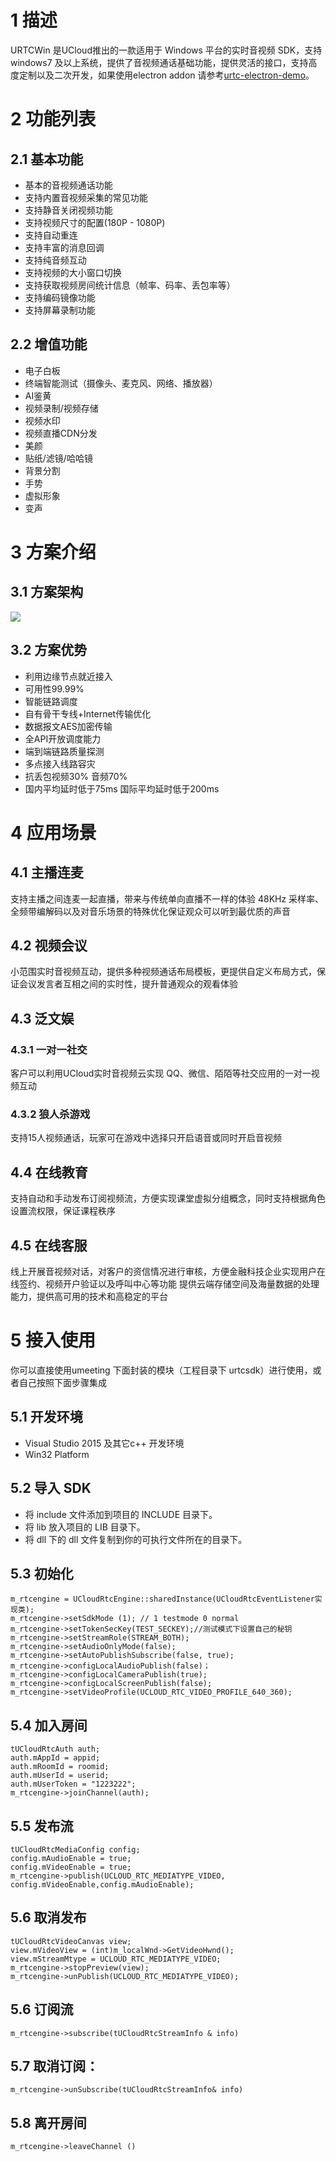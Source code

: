 # 1 描述
URTCWin 是UCloud推出的一款适用于 Windows 平台的实时音视频 SDK，支持windows7 及以上系统，提供了音视频通话基础功能，提供灵活的接口，支持高度定制以及二次开发，如果使用electron addon 请参考[urtc-electron-demo](https://github.com/ucloud/urtc-electron-demo.git)。
# 2 功能列表
## 2.1 基本功能
* 基本的音视频通话功能	
* 支持内置音视频采集的常见功能	
* 支持静音关闭视频功能	
* 支持视频尺寸的配置(180P - 1080P)	
* 支持自动重连	
* 支持丰富的消息回调	
* 支持纯音频互动	
* 支持视频的大小窗口切换	
* 支持获取视频房间统计信息（帧率、码率、丢包率等）	
* 支持编码镜像功能		
* 支持屏幕录制功能	
## 2.2 增值功能
* 电子白板
* 终端智能测试（摄像头、麦克风、网络、播放器）
* AI鉴黄
* 视频录制/视频存储
* 视频水印
* 视频直播CDN分发
* 美颜
* 贴纸/滤镜/哈哈镜
* 背景分割
* 手势
* 虚拟形象
* 变声
# 3 方案介绍
## 3.1 方案架构
![](http://urtcwater.cn-bj.ufileos.com/%E5%9B%BE%E7%89%871.png)
## 3.2 方案优势
* 利用边缘节点就近接入
* 可用性99.99%
* 智能链路调度
* 自有骨干专线+Internet传输优化
* 数据报文AES加密传输
* 全API开放调度能力
* 端到端链路质量探测
* 多点接入线路容灾
* 抗丢包视频30% 音频70%
* 国内平均延时低于75ms 国际平均延时低于200ms
# 4 应用场景
## 4.1 主播连麦
支持主播之间连麦一起直播，带来与传统单向直播不一样的体验
48KHz 采样率、全频带编解码以及对音乐场景的特殊优化保证观众可以听到最优质的声音
## 4.2 视频会议
小范围实时音视频互动，提供多种视频通话布局模板，更提供自定义布局方式，保证会议发言者互相之间的实时性，提升普通观众的观看体验
## 4.3 泛文娱
### 4.3.1 一对一社交
客户可以利用UCloud实时音视频云实现 QQ、微信、陌陌等社交应用的一对一视频互动
### 4.3.2 狼人杀游戏
支持15人视频通话，玩家可在游戏中选择只开启语音或同时开启音视频
## 4.4 在线教育
支持自动和手动发布订阅视频流，方便实现课堂虚拟分组概念，同时支持根据角色设置流权限，保证课程秩序
## 4.5 在线客服
线上开展音视频对话，对客户的资信情况进行审核，方便金融科技企业实现用户在线签约、视频开户验证以及呼叫中心等功能
提供云端存储空间及海量数据的处理能力，提供高可用的技术和高稳定的平台
# 5 接入使用
你可以直接使用umeeting 下面封装的模块（工程目录下 urtcsdk）进行使用，或者自己按照下面步骤集成
## 5.1 开发环境
* Visual Studio 2015 及其它c++ 开发环境 
* Win32 Platform
## 5.2 导入 SDK
* 将 include 文件添加到项目的 INCLUDE 目录下。
* 将 lib 放入项目的 LIB 目录下。
* 将 dll 下的 dll 文件复制到你的可执行文件所在的目录下。
 
## 5.3 初始化
    m_rtcengine = UCloudRtcEngine::sharedInstance(UCloudRtcEventListener实现类);
    m_rtcengine->setSdkMode (1); // 1 testmode 0 normal
    m_rtcengine->setTokenSecKey(TEST_SECKEY);//测试模式下设置自己的秘钥
    m_rtcengine->setStreamRole(STREAM_BOTH);
    m_rtcengine->setAudioOnlyMode(false);
    m_rtcengine->setAutoPublishSubscribe(false, true);
    m_rtcengine->configLocalAudioPublish(false)；
    m_rtcengine->configLocalCameraPublish(true);
    m_rtcengine->configLocalScreenPublish(false);
    m_rtcengine->setVideoProfile(UCLOUD_RTC_VIDEO_PROFILE_640_360);
## 5.4 加入房间
    tUCloudRtcAuth auth;
    auth.mAppId = appid;
    auth.mRoomId = roomid;
    auth.mUserId = userid;
    auth.mUserToken = "1223222";
    m_rtcengine->joinChannel(auth);
## 5.5 发布流
    tUCloudRtcMediaConfig config;
    config.mAudioEnable = true;
    config.mVideoEnable = true;
    m_rtcengine->publish(UCLOUD_RTC_MEDIATYPE_VIDEO, config.mVideoEnable,config.mAudioEnable);
## 5.6 取消发布
    tUCloudRtcVideoCanvas view;
    view.mVideoView = (int)m_localWnd->GetVideoHwnd();
    view.mStreamMtype = UCLOUD_RTC_MEDIATYPE_VIDEO;		
    m_rtcengine->stopPreview(view);
    m_rtcengine->unPublish(UCLOUD_RTC_MEDIATYPE_VIDEO);
## 5.6 订阅流
    m_rtcengine->subscribe(tUCloudRtcStreamInfo & info)
## 5.7 取消订阅：
    m_rtcengine->unSubscribe(tUCloudRtcStreamInfo& info)
## 5.8 离开房间
    m_rtcengine->leaveChannel ()


